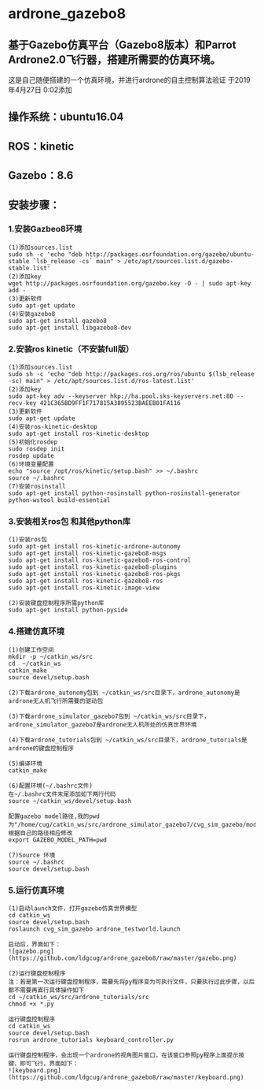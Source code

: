 # ardrone_gazebo8
## 基于Gazebo仿真平台（Gazebo8版本）和Parrot Ardrone2.0飞行器，搭建所需要的仿真环境。  
  
这是自己随便搭建的一个仿真环境，并进行ardrone的自主控制算法验证 于2019年4月27日 0:02添加

## 操作系统：ubuntu16.04  
## ROS：kinetic  
## Gazebo：8.6

## 安装步骤：  
### 1.安装Gazbeo8环境  
    (1)添加sources.list  
    sudo sh -c 'echo "deb http://packages.osrfoundation.org/gazebo/ubuntu-stable `lsb_release -cs` main" > /etc/apt/sources.list.d/gazebo-stable.list'
    (2)添加key
    wget http://packages.osrfoundation.org/gazebo.key -O - | sudo apt-key add -
    (3)更新软件
    sudo apt-get update
    (4)安装gazebo8
    sudo apt-get install gazebo8
    sudo apt-get install libgazebo8-dev
### 2.安装ros kinetic（不安装full版）  
    (1)添加sources.list
    sudo sh -c 'echo "deb http://packages.ros.org/ros/ubuntu $(lsb_release -sc) main" > /etc/apt/sources.list.d/ros-latest.list'
    (2)添加key
    sudo apt-key adv --keyserver hkp://ha.pool.sks-keyservers.net:80 --recv-key 421C365BD9FF1F717815A3895523BAEEB01FA116
    (3)更新软件
    sudo apt-get update
    (4)安装ros-kinetic-desktop
    sudo apt-get install ros-kinetic-desktop
    (5)初始化rosdep
    sudo rosdep init
    rosdep update
    (6)环境变量配置
    echo "source /opt/ros/kinetic/setup.bash" >> ~/.bashrc
    source ~/.bashrc
    (7)安装rosinstall
    sudo apt-get install python-rosinstall python-rosinstall-generator python-wstool build-essential  
### 3.安装相关ros包 和其他python库
    (1)安装ros包
    sudo apt-get install ros-kinetic-ardrone-autonomy
    sudo apt-get install ros-kinetic-gazebo8-msgs
    sudo apt-get install ros-kinetic-gazebo8-ros-control
    sudo apt-get install ros-kinetic-gazebo8-plugins
    sudo apt-get install ros-kinetic-gazebo8-ros-pkgs
    sudo apt-get install ros-kinetic-gazebo8-ros
    sudo apt-get install ros-kinetic-image-view  
    
    (2)安装键盘控制程序所需python库
    sudo apt-get install python-pyside
### 4.搭建仿真环境
    (1)创建工作空间
    mkdir -p ~/catkin_ws/src
    cd  ~/catkin_ws
    catkin_make
    source devel/setup.bash
    
    (2)下载ardrone_autonomy包到 ~/catkin_ws/src目录下，ardrone_autonomy是ardrone无人机飞行所需要的驱动包
    
    (3)下载ardrone_simulator_gazebo7包到 ~/catkin_ws/src目录下，ardrone_simulator_gazebo7是ardrone无人机所处的仿真世界环境
    
    (4)下载ardrone_tutorials包到 ~/catkin_ws/src目录下，ardrone_tutorials是ardrone的键盘控制程序
    
    (5)编译环境
    catkin_make
    
    (6)配置环境(~/.bashrc文件)
    在~/.bashrc文件末尾添加如下两行代码
    source ~/catkin_ws/devel/setup.bash
    
    配置gazebo model路径,我的pwd为"/home/cug/catkin_ws/src/ardrone_simulator_gazebo7/cvg_sim_gazebo/models",根据自己的路径相应修改
    export GAZEBO_MODEL_PATH=pwd
    
    (7)Source 环境
    source ~/.bashrc
    source devel/setup.bash  
### 5.运行仿真环境
    (1)启动launch文件，打开gazebo仿真世界模型
    cd catkin_ws
    source devel/setup.bash
    roslaunch cvg_sim_gazebo ardrone_testworld.launch
    
    启动后，界面如下：
    ![gazebo.png](https://github.com/ldgcug/ardrone_gazebo8/raw/master/gazebo.png)
    
    (2)运行键盘控制程序
    注：若是第一次运行键盘控制程序，需要先将py程序变为可执行文件，只要执行过此步骤，以后都不需要再直行具体操作如下
    cd ~/catkin_ws/src/ardrone_tutorials/src
    chmod +x *.py
    
    运行键盘控制程序
    cd catkin_ws
    source devel/setup.bash
    rosrun ardrone_tutorials keyboard_controller.py
    
    运行键盘控制程序，会出现一个ardrone的视角图片窗口，在该窗口参照py程序上面提示按键，即可飞行，界面如下：
    ![keyboard.png](https://github.com/ldgcug/ardrone_gazebo8/raw/master/keyboard.png)


    
